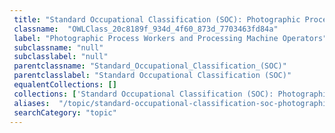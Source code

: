 ```yaml
--- 
 title: "Standard Occupational Classification (SOC): Photographic Process Workers and Processing Machine Operators" 
 classname:  "OWLClass_20c8189f_934d_4f60_873d_7703463fd84a" 
 label: "Photographic Process Workers and Processing Machine Operators" 
 subclassname: "null" 
 subclasslabel: "null" 
 parentclassname: "Standard_Occupational_Classification_(SOC)" 
 parentclasslabel: "Standard Occupational Classification (SOC)" 
 equalentCollections: [] 
 collections: ['Standard Occupational Classification (SOC): Photographic Process Workers and Processing Machine Operators']
 aliases:  "/topic/standard-occupational-classification-soc-photographic-process-workers-and-processing-machine-operators"  
 searchCategory: "topic" 
---
```

